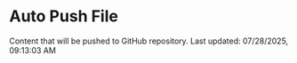 # Auto Push File

Content that will be pushed to GitHub repository.
Last updated: 07/28/2025, 09:13:03 AM